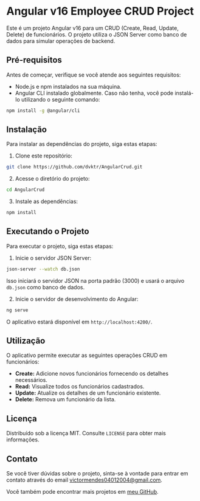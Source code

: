 # Angular v16 Employee CRUD Project

Este é um projeto Angular v16 para um CRUD (Create, Read, Update, Delete) de funcionários. O projeto utiliza o JSON Server como banco de dados para simular operações de backend.
## Pré-requisitos

Antes de começar, verifique se você atende aos seguintes requisitos:

- Node.js e npm instalados na sua máquina.
- Angular CLI instalado globalmente. Caso não tenha, você pode instalá-lo utilizando o seguinte comando:

```bash
npm install -g @angular/cli
```

## Instalação

Para instalar as dependências do projeto, siga estas etapas:

1. Clone este repositório:

```bash
git clone https://github.com/dvktr/AngularCrud.git
```

2. Acesse o diretório do projeto:

```bash
cd AngularCrud
```

3. Instale as dependências:

```bash
npm install
```

## Executando o Projeto

Para executar o projeto, siga estas etapas:

1. Inicie o servidor JSON Server:

```bash
json-server --watch db.json
```

Isso iniciará o servidor JSON na porta padrão (3000) e usará o arquivo `db.json` como banco de dados.

2. Inicie o servidor de desenvolvimento do Angular:

```bash
ng serve
```

O aplicativo estará disponível em `http://localhost:4200/`.

## Utilização

O aplicativo permite executar as seguintes operações CRUD em funcionários:

- **Create:** Adicione novos funcionários fornecendo os detalhes necessários.
- **Read:** Visualize todos os funcionários cadastrados.
- **Update:** Atualize os detalhes de um funcionário existente.
- **Delete:** Remova um funcionário da lista.

## Licença

Distribuído sob a licença MIT. Consulte `LICENSE` para obter mais informações.

## Contato

Se você tiver dúvidas sobre o projeto, sinta-se à vontade para entrar em contato através do email [victormendes04012004@gmail.com](victormendes04012004@gmail.com). 

Você também pode encontrar mais projetos em [meu GitHub](https://github.com/dvktr).
